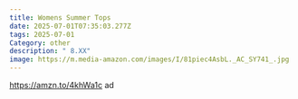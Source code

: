 ```yaml
---
title: Womens Summer Tops
date: 2025-07-01T07:35:03.277Z
tags: 2025-07-01
Category: other
description: " 8.XX"
image: https://m.media-amazon.com/images/I/81piec4AsbL._AC_SY741_.jpg
---
```

https://amzn.to/4khWa1c ad